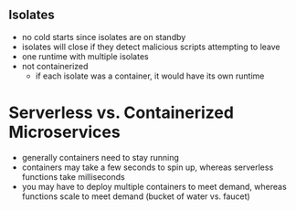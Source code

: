 ## Isolates

- no cold starts since isolates are on standby
- isolates will close if they detect malicious scripts attempting to leave
- one runtime with multiple isolates
- not containerized
  - if each isolate was a container, it would have its own runtime

# Serverless vs. Containerized Microservices

- generally containers need to stay running
- containers may take a few seconds to spin up, whereas serverless functions take milliseconds
- you may have to deploy multiple containers to meet demand, whereas functions scale to meet demand (bucket of water vs. faucet)
